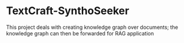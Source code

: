 # TextCraft-SynthoSeeker
This project deals with creating knowledge graph over documents; the knowledge graph can then be forwarded for RAG application
